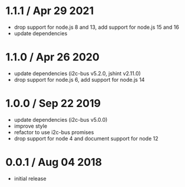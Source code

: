 1.1.1 / Apr 29 2021
===================

  * drop support for node.js 8 and 13, add support for node.js 15 and 16
  * update dependencies

1.1.0 / Apr 26 2020
===================

  * update dependencies (i2c-bus v5.2.0, jshint v2.11.0)
  * drop support for node.js 6, add support for node.js 14

1.0.0 / Sep 22 2019
===================

  * update dependencies (i2c-bus v5.0.0)
  * improve style
  * refactor to use i2c-bus promises
  * drop support for node 4 and document support for node 12

0.0.1 / Aug 04 2018
===================

  * initial release

